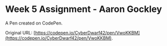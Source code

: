 # Week 5 Assignment - Aaron Gockley

A Pen created on CodePen.

Original URL: [https://codepen.io/CyberDwarf42/pen/VwoKKBM](https://codepen.io/CyberDwarf42/pen/VwoKKBM).

